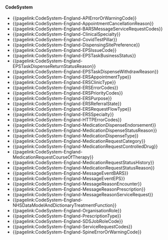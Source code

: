 #### CodeSystem

- {{pagelink:CodeSystem-England-APIErrorOrWarningCode}}
- {{pagelink:CodeSystem-England-AppointmentCancellationReason}}
- {{pagelink:CodeSystem-England-BARSMessageServiceRequestCodes}}
- {{pagelink:CodeSystem-England-ClinicalSpecialty}}
- {{pagelink:CodeSystem-England-CovidTestPillar}}
- {{pagelink:CodeSystem-England-DispensingSitePreference}}
- {{pagelink:CodeSystem-England-EPSIssueCode}}
- {{pagelink:CodeSystem-England-EPSTaskBusinessStatus}}
- {{pagelink:CodeSystem-England-EPSTaskDispenseReturnStatusReason}}
- {{pagelink:CodeSystem-England-EPSTaskDispenseWithdrawReason}}
- {{pagelink:CodeSystem-England-ERSAppointmentType}}
- {{pagelink:CodeSystem-England-ERSClinicType}}
- {{pagelink:CodeSystem-England-ERSErrorCodes}}
- {{pagelink:CodeSystem-England-ERSPriorityCodes}}
- {{pagelink:CodeSystem-England-ERSPurpose}}
- {{pagelink:CodeSystem-England-ERSReferralState}}
- {{pagelink:CodeSystem-England-ERSRequestFlowType}}
- {{pagelink:CodeSystem-England-ERSSpecialty}}
- {{pagelink:CodeSystem-England-HTTPErrorCodes}}
- {{pagelink:CodeSystem-England-MedicationDispenseEndorsement}}
- {{pagelink:CodeSystem-England-MedicationDispenseStatusReason}}
- {{pagelink:CodeSystem-England-MedicationDispenseType}}
- {{pagelink:CodeSystem-England-MedicationRequestCategory}}
- {{pagelink:CodeSystem-England-MedicationRequestControlledDrug}}
- {{pagelink:CodeSystem-England-MedicationRequestCourseOfTherapy}}
- {{pagelink:CodeSystem-England-MedicationRequestStatusHistory}}
- {{pagelink:CodeSystem-England-MedicationRequestStatusReason}}
- {{pagelink:CodeSystem-England-MessageEventBARS}}
- {{pagelink:CodeSystem-England-MessageEventEPS}}
- {{pagelink:CodeSystem-England-MessageReasonEncounter}}
- {{pagelink:CodeSystem-England-MessageReasonPrescription}}
- {{pagelink:CodeSystem-England-MessageReasonServiceRequest}}
- {{pagelink:CodeSystem-England-NHSDataModelAndDictionaryTreatmentFunction}}
- {{pagelink:CodeSystem-England-OrganisationRole}}
- {{pagelink:CodeSystem-England-PrescriptionType}}
- {{pagelink:CodeSystem-England-SDSJobRoleCode}}
- {{pagelink:CodeSystem-England-ServiceRequestCodes}}
- {{pagelink:CodeSystem-England-SpineErrorOrWarningCode}}

